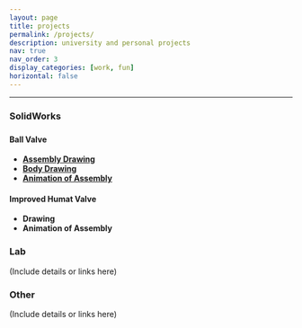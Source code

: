 ```yaml
---
layout: page
title: projects
permalink: /projects/
description: university and personal projects
nav: true
nav_order: 3
display_categories: [work, fun]
horizontal: false
---
```

<link rel="stylesheet" href="https://cdnjs.cloudflare.com/ajax/libs/font-awesome/4.7.0/css/font-awesome.min.css">

<hr>

<div class="projects">
<h3>SolidWorks<h3>
<h4>Ball Valve</h4>
<ul>
  <li><strong><a href="/assets/pdf/Assembly_Drawing.PDF">Assembly Drawing</a></strong></li>
  <li><strong><a href="/assets/pdf/Body_Drawing.pdf">Body Drawing</a></strong></li>
  <li><strong><a href="/assets/video/assembly_animation.mp4">Animation of Assembly</a></strong></li>
</ul>

<h4>Improved Humat Valve</h4>
<ul>
  <li><strong>Drawing</strong></li>
  <li><strong>Animation of Assembly</strong></li>
</ul>

<h3>Lab</h3>
<p>(Include details or links here)</p>

<h3>Other</h3>
<p>(Include details or links here)</p>
